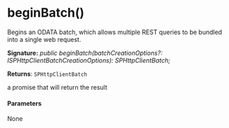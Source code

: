 # beginBatch()

Begins an ODATA batch, which allows multiple REST queries to be bundled into a single web request.

**Signature:** _public beginBatch(batchCreationOptions?: ISPHttpClientBatchCreationOptions): SPHttpClientBatch;_

**Returns**: `SPHttpClientBatch`

a promise that will return the result

#### Parameters
None

